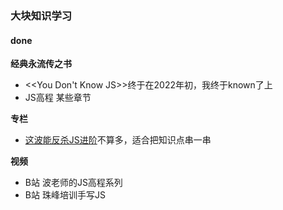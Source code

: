 ### 大块知识学习

#### done

**经典永流传之书**
- <<You Don't Know JS>>终于在2022年初，我终于known了上
- JS高程 某些章节

**专栏**
- [这波能反杀JS进阶](https://www.jianshu.com/p/cd3fee40ef59)不算多，适合把知识点串一串


**视频**
- B站 波老师的JS高程系列
- B站 珠峰培训手写JS


